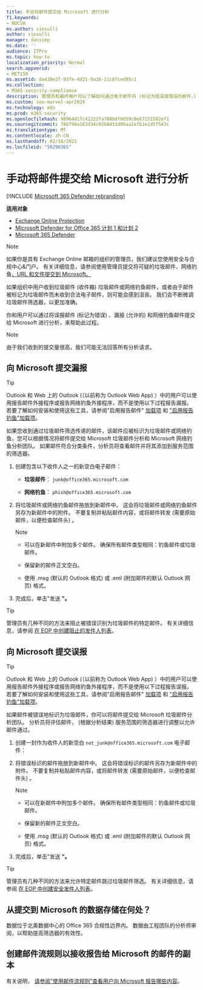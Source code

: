 ```yaml
---
title: 手动将邮件提交给 Microsoft 进行分析
f1.keywords:
- NOCSH
ms.author: siosulli
author: siosulli
manager: dansimp
ms.date: ''
audience: ITPro
ms.topic: how-to
localization_priority: Normal
search.appverid:
- MET150
ms.assetid: dad30e2f-93fe-4d21-9a36-21c87ced85c1
ms.collection:
- M365-security-compliance
description: 管理员和最终用户可以了解如何通过电子邮件将 (标记为错误或错误的邮件，) Microsoft 进行分析。
ms.custom: seo-marvel-apr2020
ms.technology: mdo
ms.prod: m365-security
ms.openlocfilehash: 98964d17c41222fa708bdf0059c0e67151582ef1
ms.sourcegitcommit: 786f90a163d34c02b8451d09aa1efb1e1d5f543c
ms.translationtype: MT
ms.contentlocale: zh-CN
ms.lasthandoff: 02/18/2021
ms.locfileid: "50290365"
---
```

# <a name="manually-submit-messages-to-microsoft-for-analysis"></a>手动将邮件提交给 Microsoft 进行分析

[!INCLUDE [Microsoft 365 Defender rebranding](../includes/microsoft-defender-for-office.md)]

**适用对象**
- [Exchange Online Protection](exchange-online-protection-overview.md)
- [Microsoft Defender for Office 365 计划 1 和计划 2](office-365-atp.md)
- [Microsoft 365 Defender](../mtp/microsoft-threat-protection.md)

> [!NOTE]
> 如果你是具有 Exchange Online 邮箱的组织的管理员，我们建议您使用安全与合规中心&门户。 有关详细信息，请参阅使用管理员提交将可疑的垃圾邮件、网络钓鱼[、URL 和文件提交到 Microsoft。](admin-submission.md)

如果组织中用户收到垃圾邮件 (收件箱) 垃圾邮件或网络钓鱼邮件，或者由于邮件被标记为垃圾邮件而未收到合法电子邮件，则可能会感到沮丧。 我们会不断微调垃圾邮件筛选器，以更加准确。

你和用户可以通过将误报邮件 (标记为错误) 、漏报 (允许的) 和网络钓鱼邮件提交给 Microsoft 进行分析，来帮助此过程。

> [!NOTE]
> 由于我们收到的提交量很高，我们可能无法回答所有分析请求。

## <a name="submit-false-negatives-to-microsoft"></a>向 Microsoft 提交漏报

> [!TIP]
> Outlook 和 Web 上的 Outlook (（以前称为 Outlook Web App) ）中的用户可以使用报告邮件外接程序或报告网络钓鱼外接程序，而不是使用以下过程报告漏报。 若要了解如何安装和使用这些工具，请参阅"启用报告邮件" [加载项](enable-the-report-message-add-in.md) 和 ["启用报告钓鱼"加载项](enable-the-report-phish-add-in.md)。

如果您收到通过垃圾邮件筛选传递的邮件，该邮件应被标识为垃圾邮件或网络钓鱼，您可以根据情况将邮件提交给 Microsoft 垃圾邮件分析和 Microsoft 网络钓鱼分析团队。 如果邮件符合分类条件，分析员将查看邮件并将其添加到服务范围的筛选器。

1. 创建包含以下收件人之一的新空白电子邮件：

   - **垃圾邮件**： `junk@office365.microsoft.com`

   - **网络钓鱼**： `phish@office365.microsoft.com`

2. 将垃圾邮件或网络钓鱼邮件拖放到新邮件中。 这会将垃圾邮件或网络钓鱼邮件另存为新邮件中的附件。 不要复制并粘贴邮件内容，或将邮件转发 (需要原始邮件，以便检查邮件头) 。

   > [!NOTE]
   >
   > - 可以在新邮件中附加多个邮件。 确保所有邮件类型相同：钓鱼邮件或垃圾邮件。
   >
   > - 保留新的邮件正文空白。
   >
   > - 使用 .msg (默认的 Outlook 格式) 或 .eml (附加邮件的默认 Outlook 网页) 格式。

3. 完成后，单击"发送 **"。**

> [!TIP]
> 管理员有几种不同的方法来阻止被错误识别为垃圾邮件的特定邮件。 有关详细信息，请参阅 [在 EOP 中创建阻止的发件人列表](create-block-sender-lists-in-office-365.md)。

## <a name="submit-false-positives-to-microsoft"></a>向 Microsoft 提交误报

> [!TIP]
> Outlook 和 Web 上的 Outlook (（以前称为 Outlook Web App) ）中的用户可以使用报告邮件外接程序或报告网络钓鱼外接程序，而不是使用以下过程报告误报。 若要了解如何安装和使用这些工具，请参阅"启用报告邮件" [加载项](enable-the-report-message-add-in.md) 和 ["启用报告钓鱼"加载项](enable-the-report-phish-add-in.md)。


如果邮件被错误地标识为垃圾邮件，你可以将邮件提交给 Microsoft 垃圾邮件分析团队。 分析员将评估邮件， (根据分析结果) 服务范围的筛选器进行调整以允许邮件通过。

1. 创建一封作为收件人的新空白 `not_junk@office365.microsoft.com` 电子邮件：

2. 将错误标识的邮件拖放到新邮件中。 这会将错误标识的邮件另存为新邮件中的附件。 不要复制并粘贴邮件内容，或将邮件转发 (需要原始邮件，以便检查邮件头) 。

   > [!NOTE]
   >
   > - 可以在新邮件中附加多个邮件。 确保所有邮件类型相同：钓鱼邮件或垃圾邮件。
   >
   > - 保留新的邮件正文空白。
   >
   > - 使用 .msg (默认的 Outlook 格式) 或 .eml (附加邮件的默认 Outlook 网页) 格式。

3. 完成后，单击"发送 **"。**

> [!TIP]
> 管理员有几种不同的方法来允许特定邮件跳过垃圾邮件筛选。 有关详细信息，请参阅 [在 EOP 中创建安全发件人列表](create-safe-sender-lists-in-office-365.md)。

## <a name="where-is-the-data-from-submissions-to-microsoft-stored"></a>从提交到 Microsoft 的数据存储在何处？

数据位于北美数据中心的 Office 365 合规性边界内。 数据由工程团队的分析师审阅，以帮助提高筛选器的有效性。

## <a name="create-a-mail-flow-rule-to-receive-copies-of-messages-that-are-reported-to-microsoft"></a>创建邮件流规则以接收报告给 Microsoft 的邮件的副本

有关说明， [请参阅"使用邮件流规则"查看用户向 Microsoft 报告哪些内容](use-mail-flow-rules-to-see-what-your-users-are-reporting-to-microsoft.md)。
